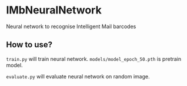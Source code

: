 # IMbNeuralNetwork

Neural network to recognise Intelligent Mail barcodes

## How to use?
`train.py` will train neural network. `models/model_epoch_50.pth` is pretrain model.

`evaluate.py` will evaluate neural network on random image.
